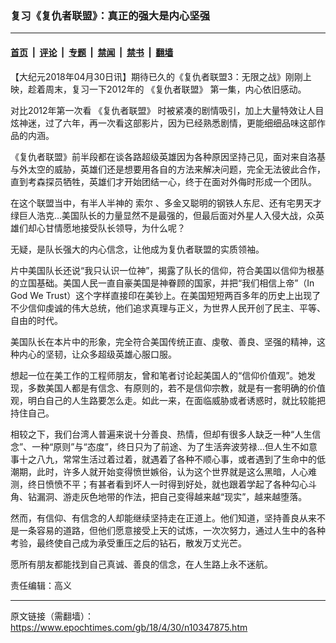 ### 复习《复仇者联盟》：真正的强大是内心坚强

---

#### [首页](../../../..?n10347875) &nbsp;|&nbsp; [评论](../../../../../epoch-comment?n10347875) &nbsp;|&nbsp; [专题](../../../../../epoch-special?n10347875) &nbsp;|&nbsp; [禁闻](../../../../../epoch-news?n10347875) &nbsp;|&nbsp; [禁书](../../../../../books?n10347875) &nbsp;|&nbsp; [翻墙](https://github.com/gfw-breaker/nogfw/blob/master/README.md?n10347875)


<div class="post_content" id="artbody" itemprop="articleBody">
 <!-- article content begin -->
 <p>
  【大纪元2018年04月30日讯】期待已久的《复仇者联盟3：无限之战》刚刚上映，趁着周末，复习一下2012年的
  <ok href="https://www.epochtimes.com/gb/tag/%E3%80%8A%E5%A4%8D%E4%BB%87%E8%80%85%E8%81%94%E7%9B%9F%E3%80%8B.html">
   《复仇者联盟》
  </ok>
  第一集，内心依旧感动。
 </p>
 <p>
  对比2012年第一次看
  <ok href="https://www.epochtimes.com/gb/tag/%E3%80%8A%E5%A4%8D%E4%BB%87%E8%80%85%E8%81%94%E7%9B%9F%E3%80%8B.html">
   《复仇者联盟》
  </ok>
  时被紧凑的剧情吸引，加上大量特效让人目炫神迷，过了六年，再一次看这部影片，因为已经熟悉剧情，更能细细品味这部作品的内涵。
 </p>
 <p>
  《复仇者联盟》前半段都在谈各路超级英雄因为各种原因坚持己见，面对来自洛基与外太空的威胁，英雄们还是想要用各自的方法来解决问题，完全无法彼此合作，直到考森探员牺牲，英雄们才开始团结一心，终于在面对外侮时形成一个团队。
 </p>
 <p>
  在这个联盟当中，有半人半神的
  <ok href="https://www.epochtimes.com/gb/tag/%E7%B4%A2%E5%B0%94.html">
   索尔
  </ok>
  、多金又聪明的钢铁人东尼、还有宅男天才绿巨人浩克…美国队长的力量显然不是最强的，但最后面对外星人入侵大战，众英雄们却心甘情愿地接受队长领导，为什么呢？
 </p>
 <p>
  无疑，是队长强大的内心信念，让他成为复仇者联盟的实质领袖。
 </p>
 <p>
  片中美国队长还说“我只认识一位神”，揭露了队长的信仰，符合美国以信仰为根基的立国基础。美国人民一直自豪美国是神眷顾的国家，并把“我们相信上帝”（In God We Trust）这个字样直接印在美钞上。在美国短短两百多年的历史上出现了不少信仰虔诚的伟大总统，他们追求真理与正义，为世界人民开创了民主、平等、自由的时代。
 </p>
 <p>
  美国队长在本片中的形象，完全符合美国传统正直、虔敬、善良、坚强的精神，这种内心的坚韧，让众多超级英雄心服口服。
 </p>
 <p>
  想起一位在美工作的工程师朋友，曾和笔者讨论起美国人的“信仰价值观”。她发现，多数美国人都是有信念、有原则的，若不是信仰宗教，就是有一套明确的价值观，明白自己的人生路要怎么走。如此一来，在面临威胁或者诱惑时，就比较能把持住自己。
 </p>
 <p>
  相较之下，我们台湾人普遍来说十分善良、热情，但却有很多人缺乏一种“人生信念”、一种“原则”与“态度”，终日只为了前途、为了生活奔波劳禄…但人生不如意事十之八九，常常生活过着过着，就遇着了各种不顺心事，或者遇到了生命中的低潮期，此时，许多人就开始变得愤世嫉俗，认为这个世界就是这么黑暗，人心难测，终日愤愤不平；有甚者看到坏人一时得到好处，就也跟着学起了各种勾心斗角、钻漏洞、游走灰色地带的作法，把自己变得越来越“现实”，越来越堕落。
 </p>
 <p>
  然而，有信仰、有信念的人却能继续坚持走在正道上。他们知道，坚持善良从来不是一条容易的道路，但他们愿意接受上天的试炼，一次次努力，通过人生中的各种考验，最终使自己成为承受重压之后的钻石，散发万丈光芒。
 </p>
 <p>
  愿所有朋友都能找到自己真诚、善良的信念，在人生路上永不迷航。
 </p>
 <p>
  责任编辑：高义
 </p>
 <!-- article content end -->
 <div id="below_article_ad">
 </div>
</div>


---

原文链接（需翻墙）：https://www.epochtimes.com/gb/18/4/30/n10347875.htm